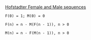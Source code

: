 [Hofstadter Female and Male sequences](https://en.wikipedia.org/wiki/Hofstadter_sequence#Hofstadter_Female_and_Male_sequences)

```
F(0) = 1; M(0) = 0

F(n) = n - M(F(n - 1)), n > 0

M(n) = n - F(M(n - 1)), n > 0
```
